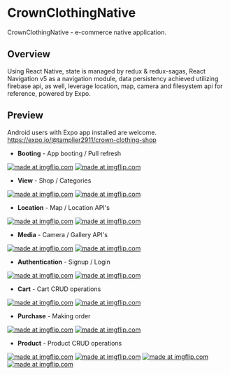 # CrownClothingNative

CrownClothingNative - e-commerce native application.

## Overview

Using React Native, state is managed by redux & redux-sagas, React Navigation v5 as a navigation module, data persistency achieved utilizing firebase api, as well, leverage location, map, camera and filesystem api for reference, powered by Expo.

## Preview

Android users with Expo app installed are welcome.
https://expo.io/@tamplier2911/crown-clothing-shop

- **Booting** - App booting / Pull refresh

<a href="https://imgflip.com/gif/48sd71"><img src="https://i.imgflip.com/48sd71.gif" title="made at imgflip.com"/></a>
<a href="https://imgflip.com/gif/48sdmp"><img src="https://i.imgflip.com/48sdmp.gif" title="made at imgflip.com"/></a>

- **View** - Shop / Categories

<a href="https://imgflip.com/gif/48sebf"><img src="https://i.imgflip.com/48sebf.gif" title="made at imgflip.com"/></a>
<a href="https://imgflip.com/gif/48sed4"><img src="https://i.imgflip.com/48sed4.gif" title="made at imgflip.com"/></a>

- **Location** - Map / Location API's

<a href="https://imgflip.com/gif/48sdte"><img src="https://i.imgflip.com/48sdte.gif" title="made at imgflip.com"/></a>
<a href="https://imgflip.com/gif/48sdwh"><img src="https://i.imgflip.com/48sdwh.gif" title="made at imgflip.com"/></a>

- **Media** - Camera / Gallery API's

<a href="https://imgflip.com/gif/48se0x"><img src="https://i.imgflip.com/48se0x.gif" title="made at imgflip.com"/></a>
<a href="https://imgflip.com/gif/48se3e"><img src="https://i.imgflip.com/48se3e.gif" title="made at imgflip.com"/></a>

- **Authentication** - Signup / Login

<a href="https://imgflip.com/gif/48se7k"><img src="https://i.imgflip.com/48se7k.gif" title="made at imgflip.com"/></a>
<a href="https://imgflip.com/gif/48sfud"><img src="https://i.imgflip.com/48sfud.gif" title="made at imgflip.com"/></a>

- **Cart** - Cart CRUD operations

<a href="https://imgflip.com/gif/48segj"><img src="https://i.imgflip.com/48segj.gif" title="made at imgflip.com"/></a>
<a href="https://imgflip.com/gif/48sekh"><img src="https://i.imgflip.com/48sekh.gif" title="made at imgflip.com"/></a>

- **Purchase** - Making order

<a href="https://imgflip.com/gif/48sf4z"><img src="https://i.imgflip.com/48sf4z.gif" title="made at imgflip.com"/></a>
<a href="https://imgflip.com/gif/48sf6e"><img src="https://i.imgflip.com/48sf6e.gif" title="made at imgflip.com"/></a>

- **Product** - Product CRUD operations

<a href="https://imgflip.com/gif/48sfb0"><img src="https://i.imgflip.com/48sfb0.gif" title="made at imgflip.com"/></a>
<a href="https://imgflip.com/gif/48sfdo"><img src="https://i.imgflip.com/48sfdo.gif" title="made at imgflip.com"/></a>
<a href="https://imgflip.com/gif/48sfhh"><img src="https://i.imgflip.com/48sfhh.gif" title="made at imgflip.com"/></a>
<a href="https://imgflip.com/gif/48sfjs"><img src="https://i.imgflip.com/48sfjs.gif" title="made at imgflip.com"/></a>

<!-- ![alt text](https://imgur.com/or/any/other/image/hosting) -->
<!-- https://imgflip.com/gif-maker -->

<!-- # Gifs -->
